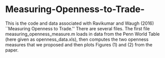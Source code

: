 # Measuring-Openness-to-Trade-
This is the code and data associated with Ravikumar and Waugh (2016) ``Measuring Openness to Trade.'' There are several files. The first file measuring_openness_measure.m loads in data from the Penn World Table (here given as openness_data.xls), then computes the two openness measures that we proposed and then plots Figures (1) and (2) from the paper.  
